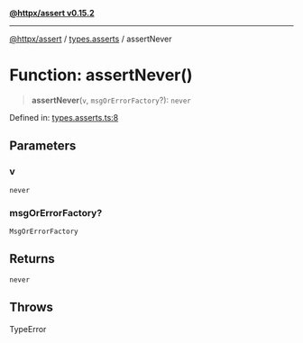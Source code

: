 [**@httpx/assert v0.15.2**](../../README.md)

***

[@httpx/assert](../../README.md) / [types.asserts](../README.md) / assertNever

# Function: assertNever()

> **assertNever**(`v`, `msgOrErrorFactory`?): `never`

Defined in: [types.asserts.ts:8](https://github.com/belgattitude/httpx/blob/8fd1b2a11c89b6d4d436a81e516da107a812f824/packages/assert/src/types.asserts.ts#L8)

## Parameters

### v

`never`

### msgOrErrorFactory?

`MsgOrErrorFactory`

## Returns

`never`

## Throws

TypeError
